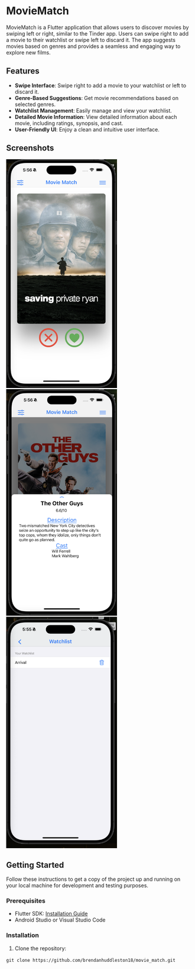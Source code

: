 # MovieMatch

MovieMatch is a Flutter application that allows users to discover movies by swiping left or right, similar to the Tinder app. Users can swipe right to add a movie to their watchlist or swipe left to discard it. The app suggests movies based on genres and provides a seamless and engaging way to explore new films.

## Features

- **Swipe Interface**: Swipe right to add a movie to your watchlist or left to discard it.
- **Genre-Based Suggestions**: Get movie recommendations based on selected genres.
- **Watchlist Management**: Easily manage and view your watchlist.
- **Detailed Movie Information**: View detailed information about each movie, including ratings, synopsis, and cast.
- **User-Friendly UI**: Enjoy a clean and intuitive user interface.

## Screenshots

<img src="./lib/assets/demoPics/panelClosedScreenshot.png" alt="Screenshot with panel closed" width="300"/>

<img src="./lib/assets/demoPics/panelOpenScreenshot.png" alt="Screenshot with panel opened" width="300"/>

<img src="./lib/assets/demoPics/watchlistScreenshot.png" alt="Screenshot of watchlist screen" width="300" />

## Getting Started

Follow these instructions to get a copy of the project up and running on your local machine for development and testing purposes.

### Prerequisites

- Flutter SDK: [Installation Guide](https://flutter.dev/docs/get-started/install)
- Android Studio or Visual Studio Code

### Installation

1. Clone the repository:

`git clone https://github.com/brendanhuddleston18/movie_match.git`
